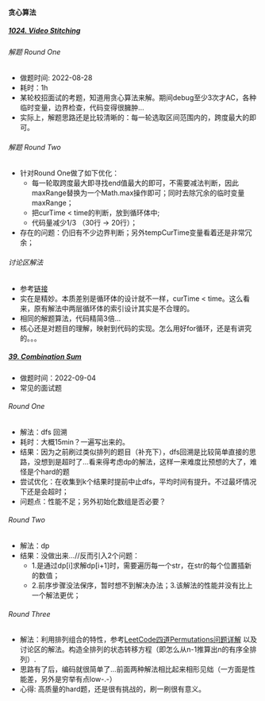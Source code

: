 #### 贪心算法
##### [1024. Video Stitching](https://leetcode.com/problems/video-stitching/)
###### 解题 Round One 
* 做题时间: 2022-08-28 
* 耗时：1h 
* 某轮校招面试的考题，知道用贪心算法来解。期间debug至少3次才AC，各种临时变量，边界检查，代码变得很臃肿...
* 实际上，解题思路还是比较清晰的：每一轮选取区间范围内的，跨度最大的即可。

###### 解题 Round Two
* 针对Round One做了如下优化：
  * 每一轮取跨度最大即寻找end值最大的即可，不需要减法判断，因此maxRange替换为一个Math.max操作即可；同时去除冗余的临时变量maxRange；
  * 把curTime < time的判断，放到循环体中;
  * 代码量减少1/3 （30行 -> 20行）；
* 存在的问题：仍旧有不少边界判断；另外tempCurTime变量看着还是非常冗余；

###### 讨论区解法
* 参考[链接](https://leetcode.com/problems/video-stitching/discuss/269988/C%2B%2BJava-6-lines-O(n-log-n))
* 实在是精妙。本质差别是循环体的设计就不一样，curTime < time。这么看来，原有解法中两层循环体的索引设计其实是不合理的。
* 相同的解题算法，代码精简3倍...
* 核心还是对题目的理解，映射到代码的实现。怎么用好for循环，还是有讲究的。。。

##### [39. Combination Sum](https://leetcode.com/problems/combination-sum/)
* 做题时间：2022-09-04
* 常见的面试题

###### Round One
* 解法：dfs 回溯 
* 耗时：大概15min？一遍写出来的。
* 结果：因为之前刷过类似排列的题目（补充下），dfs回溯是比较简单直接的思路，没想到是超时了...看来得考虑dp的解法，这样一来难度比预想的大了，难怪是个hard的题
* 尝试优化：在收集到k个结果时提前中止dfs，平均时间有提升。不过最坏情况下还是会超时；
* 问题点：性能不足；另外初始化数组是否必要？

###### Round Two
* 解法：dp 
* 结果：没做出来...//反而引入2个问题：
  * 1.是通过dp[i]求解dp[i+1]时，需要遍历每一个str，在str的每个位置插新的数值；
  * 2.前序步骤没法保序，暂时想不到解决办法；3.该解法的性能并没有比上一个解法更优；


###### Round Three 
* 解法：利用排列组合的特性，参考[LeetCode四道Permutations问题详解](https://blog.csdn.net/Jacky_chenjp/article/details/66477538)
以及讨论区的解法。构造全排列的状态转移方程（即怎么从n-1推算出n的有序全排列）.
* 思路有了后，编码就很简单了...前面两种解法相比起来相形见绌（一方面是性能差，另外是穷举有点low-.-）
* 心得: 高质量的hard题，还是很有挑战的，刷一刷很有意义。
